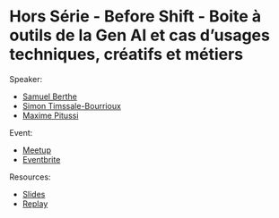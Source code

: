 # Hors Série - Before Shift - Boite à outils de la Gen AI et cas d’usages techniques, créatifs et métiers

Speaker:
- [Samuel Berthe](https://www.linkedin.com/in/samuelberthe/)
- [Simon Timssale-Bourrioux](https://www.linkedin.com/in/simon-timssale-bourrioux-746a1aa5/)
- [Maxime Pitussi](https://www.linkedin.com/in/maximepitussi/)

Event:
- [Meetup](https://www.meetup.com/fr-FR/generative-ai-nantes/events/300567997/)
- [Eventbrite](https://www.eventbrite.com/e/billets-boite-a-outil-de-la-gen-ai-et-cas-dusages-techniques-creatifs-et-metiers-887458501267?aff=oddtdtcreator)

Resources:
- [Slides](./seelab.pdf)
- [Replay](https://youtu.be/ANCncbrvJFg)
